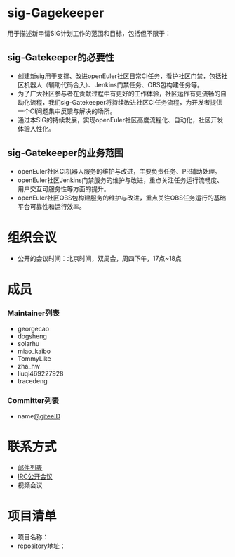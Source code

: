 # sig-Gagekeeper

用于描述新申请SIG计划工作的范围和目标，包括但不限于：

## sig-Gatekeeper的必要性
- 创建新sig用于支撑、改进openEuler社区日常CI任务，看护社区门禁，包括社区机器人（辅助代码合入）、Jenkins门禁任务、OBS包构建任务等。  
- 为了广大社区参与者在贡献过程中有更好的工作体验，社区运作有更流畅的自动化流程，我们sig-Gatekeeper将持续改进社区CI任务流程，为开发者提供一个CI问题集中反馈与解决的场所。  
- 通过本SIG的持续发展，实现openEuler社区高度流程化、自动化，社区开发体验人性化。
## sig-Gatekeeper的业务范围
- openEuler社区CI机器人服务的维护与改进，主要负责任务、PR辅助处理。
- openEuler社区Jenkins门禁服务的维护与改进，重点关注任务运行流畅度、用户交互可服务性等方面的提升。
- openEuler社区OBS包构建服务的维护与改进，重点关注OBS任务运行的基础平台可靠性和运行效率。

# 组织会议

- 公开的会议时间：北京时间，双周会，周四下午，17点~18点

# 成员

### Maintainer列表
- georgecao
- dogsheng
- solarhu
- miao_kaibo
- TommyLike
- zha_hw
- liuqi469227928
- tracedeng

### Committer列表
- name[@giteeID](giteeID链接)

# 联系方式
- [邮件列表](sig-Gatekeeper@openeuler.org)
- [IRC公开会议]()
- 视频会议

# 项目清单
- 项目名称：
- repository地址：
